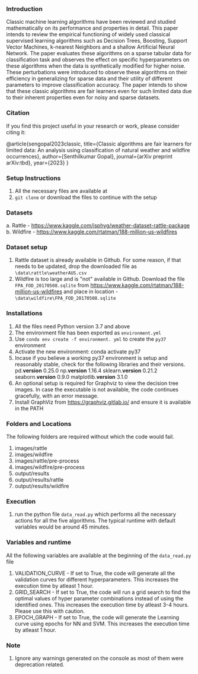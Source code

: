 ### Introduction
Classic machine learning algorithms have been reviewed and studied mathematically on its performance and properties in detail. This paper intends to review the empirical functioning of widely used classical supervised learning algorithms such as Decision Trees, Boosting, Support Vector Machines, k-nearest Neighbors and a shallow Artificial Neural Network. The paper evaluates these algorithms on a sparse tabular data for classification task and observes the effect on specific hyperparameters on these algorithms when the data is synthetically modified for higher noise. These perturbations were introduced to observe these algorithms on their efficiency in generalizing for sparse data and their utility of different parameters to improve classification accuracy. The paper intends to show that these classic algorithms are fair learners even for such limited data due to their inherent properties even for noisy and sparse datasets.

### Citation
If you find this project useful in your research or work, please consider citing it:

@article{sengopal2023classic,
      title={Classic algorithms are fair learners for limited data: An analysis using classification of natural weather and wildfire occurrences}, 
      author={Senthilkumar Gopal},
      journal={arXiv preprint arXiv:tbd},
      year={2023}
}

### Setup Instructions
1. All the necessary files are available at <add repo link>
2. `git clone` or download the files to continue with the setup

### Datasets
a. Rattle - https://www.kaggle.com/jsphyg/weather-dataset-rattle-package
b. Wildfire - https://www.kaggle.com/rtatman/188-million-us-wildfires

### Dataset setup
1. Rattle dataset is already available in Github. For some reason, if that needs to be updated, drop the downloaded file as `\data\rattle\weatherAUS.csv`
2. Wildfire is too large and is "not" available in Github. Download the file `FPA_FOD_20170508.sqlite` from https://www.kaggle.com/rtatman/188-million-us-wildfires and place in location - `\data\wildfire\FPA_FOD_20170508.sqlite`

### Installations
1. All the files need Python version 3.7 and above
2. The environment file has been exported as `environment.yml`
3. Use `conda env create -f environment. yml` to create the `py37` environment
4. Activate the new environment: conda activate py37
5. Incase if you believe a working py37 environment is setup and reasonably stable, check for the following libraries and their versions.
    pd.__version__ 0.25.0
    np.__version__ 1.16.4
    sklearn.__version__ 0.21.2
    seaborn.__version__ 0.9.0
    matplotlib.__version__ 3.1.0
6. An optional setup is required for Graphviz to view the decision tree images. In case the executable is not available, the code continues gracefully, with an error message.
7. Install GraphViz from https://graphviz.gitlab.io/ and ensure it is available in the PATH

### Folders and Locations
The following folders are required without which the code would fail.
1. images/rattle
2. images/wildfire
3. images/rattle/pre-process
4. images/wildfire/pre-process
5. output/results
6. output/results/rattle
7. output/results/wildfire

### Execution
1. run the python file `data_read.py` which performs all the necessary actions for all the five algorithms. The typical runtime with default variables would be around 45 minutes.

### Variables and runtime

All the following variables are available at the beginning of the `data_read.py` file
1. VALIDATION_CURVE - If set to True, the code will generate all the validation curves for different hyperparameters. This increases the execution time by atleast 1 hour.
2. GRID_SEARCH - If set to True, the code will run a grid search to find the optimal values of hyper parameter combinations instead of using the identified ones. This increases the execution time by atleast 3-4 hours. Please use this with caution.
3. EPOCH_GRAPH - If set to True, the code will generate the Learning curve using epochs for NN and SVM. This increases the execution time by atleast 1 hour.

### Note
1. Ignore any warnings generated on the console as most of them were deprecation related.
